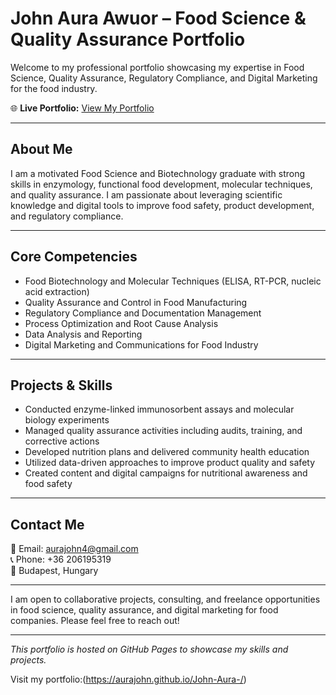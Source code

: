 # John Aura Awuor – Food Science & Quality Assurance Portfolio

Welcome to my professional portfolio showcasing my expertise in Food Science, Quality Assurance, Regulatory Compliance, and Digital Marketing for the food industry.

🌐 **Live Portfolio:** [View My Portfolio](https://yourusername.github.io/your-repository-name/)

---

## About Me

I am a motivated Food Science and Biotechnology graduate with strong skills in enzymology, functional food development, molecular techniques, and quality assurance. I am passionate about leveraging scientific knowledge and digital tools to improve food safety, product development, and regulatory compliance.

---

## Core Competencies

- Food Biotechnology and Molecular Techniques (ELISA, RT-PCR, nucleic acid extraction)
- Quality Assurance and Control in Food Manufacturing
- Regulatory Compliance and Documentation Management
- Process Optimization and Root Cause Analysis
- Data Analysis and Reporting
- Digital Marketing and Communications for Food Industry

---

## Projects & Skills

- Conducted enzyme-linked immunosorbent assays and molecular biology experiments
- Managed quality assurance activities including audits, training, and corrective actions
- Developed nutrition plans and delivered community health education
- Utilized data-driven approaches to improve product quality and safety
- Created content and digital campaigns for nutritional awareness and food safety

---

## Contact Me

📧 Email: aurajohn4@gmail.com  
📞 Phone: +36 206195319  
📍 Budapest, Hungary

---

I am open to collaborative projects, consulting, and freelance opportunities in food science, quality assurance, and digital marketing for food companies. Please feel free to reach out!

---

*This portfolio is hosted on GitHub Pages to showcase my skills and projects.*


Visit my portfolio:(https://aurajohn.github.io/John-Aura-/)

